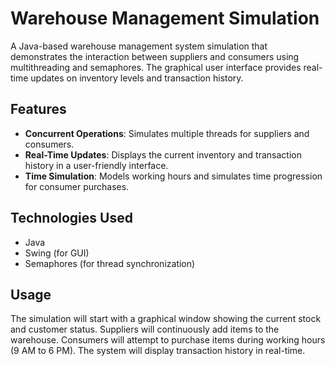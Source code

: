 # Warehouse Management Simulation

A Java-based warehouse management system simulation that demonstrates the interaction between suppliers and consumers using multithreading and semaphores. The graphical user interface provides real-time updates on inventory levels and transaction history.

## Features

- **Concurrent Operations**: Simulates multiple threads for suppliers and consumers.
- **Real-Time Updates**: Displays the current inventory and transaction history in a user-friendly interface.
- **Time Simulation**: Models working hours and simulates time progression for consumer purchases.

## Technologies Used

- Java
- Swing (for GUI)
- Semaphores (for thread synchronization)

## Usage

The simulation will start with a graphical window showing the current stock and customer status.
Suppliers will continuously add items to the warehouse.
Consumers will attempt to purchase items during working hours (9 AM to 6 PM).
The system will display transaction history in real-time.
